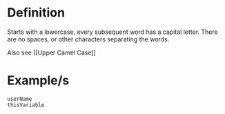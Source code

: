 # Definition
Starts with a lowercase, every subsequent word has a capital letter. There are no spaces, or other characters separating the words.

Also see [[Upper Camel Case]]
# Example/s

```
userName
thisVariable
```

